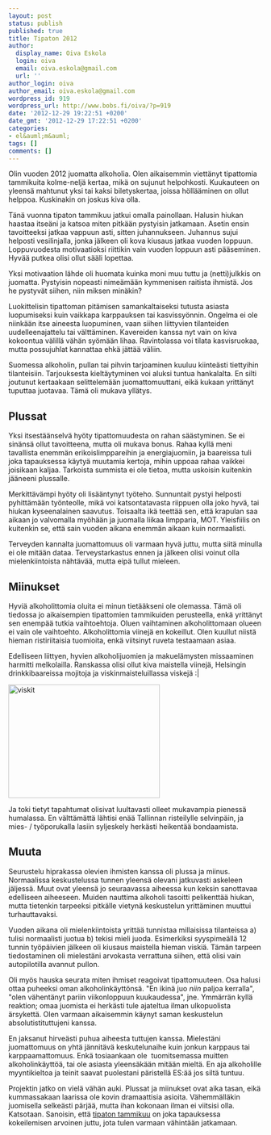 ```yaml
---
layout: post
status: publish
published: true
title: Tipaton 2012
author:
  display_name: Oiva Eskola
  login: oiva
  email: oiva.eskola@gmail.com
  url: ''
author_login: oiva
author_email: oiva.eskola@gmail.com
wordpress_id: 919
wordpress_url: http://www.bobs.fi/oiva/?p=919
date: '2012-12-29 19:22:51 +0200'
date_gmt: '2012-12-29 17:22:51 +0200'
categories:
- el&auml;m&auml;
tags: []
comments: []
---
```

<p>Olin vuoden 2012 juomatta alkoholia. Olen aikaisemmin viett&auml;nyt tipattomia tammikuita kolme-nelj&auml; kertaa, mik&auml; on sujunut helpohkosti. Kuukauteen on yleens&auml; mahtunut yksi tai kaksi biletyskertaa, joissa h&ouml;ll&auml;&auml;minen on ollut helppoa. Kuskinakin on joskus kiva olla.</p>
<p>T&auml;n&auml; vuonna tipaton tammikuu jatkui omalla painollaan. Halusin hiukan haastaa itse&auml;ni ja katsoa miten pitk&auml;&auml;n pystyisin jatkamaan. Asetin ensin tavoitteeksi jatkaa vappuun asti, sitten juhannukseen. Juhannus sujui helposti vesilinjalla, jonka j&auml;lkeen oli kova kiusaus jatkaa vuoden loppuun. Loppuvuodesta motivaatioksi riittikin vain vuoden loppuun asti p&auml;&auml;seminen. Hyv&auml;&auml; putkea olisi ollut s&auml;&auml;li lopettaa.</p>
<p>Yksi motivaation l&auml;hde oli huomata kuinka moni muu tuttu ja (netti)julkkis on juomatta. Pystyisin nopeasti nime&auml;m&auml;&auml;n kymmenisen raitista ihmist&auml;. Jos he pystyv&auml;t siihen, niin miksen min&auml;kin?</p>
<p>Luokittelisin tipattoman pit&auml;misen samankaltaiseksi tutusta asiasta luopumiseksi kuin vaikkapa karppauksen tai kasvissy&ouml;nnin. Ongelma ei ole niink&auml;&auml;n itse aineesta luopuminen, vaan siihen liittyvien tilanteiden uudelleenajattelu tai v&auml;ltt&auml;minen. Kavereiden kanssa nyt vain on kiva kokoontua v&auml;lill&auml; v&auml;h&auml;n sy&ouml;m&auml;&auml;n lihaa. Ravintolassa voi tilata kasvisruokaa, mutta possujuhlat kannattaa ehk&auml; j&auml;tt&auml;&auml; v&auml;liin.</p>
<p>Suomessa alkoholin, pullan tai pihvin tarjoaminen kuuluu kiinte&auml;sti tiettyihin tilanteisiin. Tarjouksesta kielt&auml;ytyminen voi aluksi tuntua hankalalta. En silti joutunut kertaakaan selittelem&auml;&auml;n juomattomuuttani, eik&auml; kukaan yritt&auml;nyt tuputtaa juotavaa. T&auml;m&auml; oli mukava yll&auml;tys.</p>
<h2>Plussat</h2>
<p>Yksi itsest&auml;&auml;nselv&auml; hy&ouml;ty tipattomuudesta on rahan s&auml;&auml;styminen. Se ei sin&auml;ns&auml; ollut tavoitteena, mutta oli mukava bonus. Rahaa kyll&auml; meni tavallista enemm&auml;n erikoislimppareihin ja energiajuomiin, ja baareissa tuli joka tapauksessa k&auml;yty&auml; muutamia kertoja, mihin uppoaa rahaa vaikkei joisikaan kaljaa. Tarkoista summista ei ole tietoa, mutta uskoisin kuitenkin j&auml;&auml;neeni plussalle.</p>
<p>Merkitt&auml;v&auml;mpi hy&ouml;ty oli lis&auml;&auml;ntynyt ty&ouml;teho. Sunnuntait pystyi helposti pyhitt&auml;m&auml;&auml;n ty&ouml;nteolle, mik&auml; voi katsontatavasta riippuen olla joko hyv&auml;, tai hiukan kyseenalainen saavutus. Toisaalta ik&auml; teett&auml;&auml; sen, ett&auml; krapulan saa aikaan jo valvomalla my&ouml;h&auml;&auml;n ja juomalla liikaa limpparia, MOT. Yleisfiilis on kuitenkin se, ett&auml; sain vuoden aikana enemm&auml;n aikaan kuin normaalisti.</p>
<p>Terveyden kannalta juomattomuus oli varmaan hyv&auml; juttu, mutta siit&auml; minulla ei ole mit&auml;&auml;n dataa. Terveystarkastus ennen ja j&auml;lkeen olisi voinut olla mielenkiintoista n&auml;ht&auml;v&auml;&auml;, mutta eip&auml; tullut mieleen.</p>
<h2>Miinukset</h2>
<p>Hyvi&auml; alkoholittomia oluita ei minun tiet&auml;&auml;kseni ole olemassa. T&auml;m&auml; oli tiedossa jo aikaisempien tipattomien tammikuiden perusteella, enk&auml; yritt&auml;nyt sen enemp&auml;&auml; tutkia vaihtoehtoja. Oluen vaihtaminen alkoholittomaan olueen ei vain ole vaihtoehto. Alkoholittomia viinej&auml; en kokeillut. Olen kuullut niist&auml; hieman ristiriitaisia tuomioita, enk&auml; viitsinyt ruveta testaamaan asiaa.</p>
<p>Edelliseen liittyen, hyvien alkoholijuomien ja makuel&auml;mysten missaaminen harmitti melkolailla. Ranskassa olisi ollut kiva maistella viinej&auml;, Helsingin drinkkibaareissa mojitoja ja viskinmaisteluillassa viskej&auml; :|</p>
<p><img class="alignnone size-medium wp-image-920" alt="viskit" src="{{ site.baseurl }}/images/2012/12/viskit-300x225.jpg" width="300" height="225" /></p>
<p>Ja toki tietyt tapahtumat olisivat luultavasti olleet mukavampia pieness&auml; humalassa. En v&auml;ltt&auml;m&auml;tt&auml; l&auml;htisi en&auml;&auml; Tallinnan risteilylle selvinp&auml;in, ja mies- / ty&ouml;porukalla lasiin syljeskely herk&auml;sti heikent&auml;&auml; bondaamista.</p>
<h2>Muuta</h2>
<p>Seurustelu hiprakassa olevien ihmisten kanssa oli plussa ja miinus. Normaalissa keskustelussa tunnen yleens&auml; olevani jatkuvasti askeleen j&auml;ljess&auml;. Muut ovat yleens&auml; jo seuraavassa aiheessa kun keksin sanottavaa edelliseen aiheeseen. Muiden nauttima alkoholi tasoitti pelikentt&auml;&auml; hiukan, mutta tietenkin tarpeeksi pitk&auml;lle vietyn&auml; keskustelun yritt&auml;minen muuttui turhauttavaksi.</p>
<p>Vuoden aikana oli mielenkiintoista yritt&auml;&auml; tunnistaa millaisissa tilanteissa a) tulisi normaalisti juotua b) tekisi mieli juoda. Esimerkiksi syyspime&auml;ll&auml; 12 tunnin ty&ouml;p&auml;ivien j&auml;lkeen oli kiusaus maistella hieman viski&auml;. T&auml;m&auml;n tarpeen tiedostaminen oli mielest&auml;ni arvokasta verrattuna siihen, ett&auml; olisi vain autopilotilla avannut pullon.</p>
<p>Oli my&ouml;s hauska seurata miten ihmiset reagoivat tipattomuuteen. Osa halusi ottaa puheeksi oman alkoholink&auml;ytt&ouml;ns&auml;. "En ikin&auml; juo&nbsp;<em>niin&nbsp;</em>paljoa kerralla", "olen v&auml;hent&auml;nyt pariin viikonloppuun kuukaudessa", jne. Ymm&auml;rr&auml;n kyll&auml; reaktion; omaa juomista ei herk&auml;sti tule ajateltua ilman ulkopuolista &auml;rsykett&auml;. Olen varmaan aikaisemmin k&auml;ynyt saman keskustelun absolutistituttujeni kanssa.</p>
<p>En jaksanut hirve&auml;sti puhua aiheesta tuttujen kanssa. Mielest&auml;ni juomattomuus on yht&auml; j&auml;nnit&auml;v&auml; keskutelunaihe kuin jonkun karppaus tai karppaamattomuus. Enk&auml; tosiaankaan ole &nbsp;tuomitsemassa muitten alkoholink&auml;ytt&ouml;&auml;, tai ole asiasta yleens&auml;k&auml;&auml;n mit&auml;&auml;n mielt&auml;. En aja alkoholille myyntikieltoa ja teinit saavat puolestani p&auml;ristell&auml; ES:&auml;&auml; jos silt&auml; tuntuu.</p>
<p>Projektin jatko on viel&auml; v&auml;h&auml;n auki. Plussat ja miinukset ovat aika tasan, eik&auml; kummassakaan laarissa ole kovin dramaattisia asioita. V&auml;hemm&auml;ll&auml;kin juomisella selke&auml;sti p&auml;rj&auml;&auml;, mutta ihan kokonaan ilman ei viitsisi olla. Katsotaan. Sanoisin, ett&auml; <a href="http://tipaton.fi">tipaton tammikuu</a> on joka tapauksessa kokeilemisen arvoinen juttu, jota tulen varmaan v&auml;hint&auml;&auml;n jatkamaan.</p>
